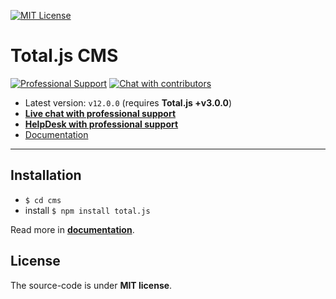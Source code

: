 [![MIT License][license-image]][license-url]

# Total.js CMS

[![Professional Support](https://www.totaljs.com/img/badge-support.svg)](https://www.totaljs.com/support/) [![Chat with contributors](https://www.totaljs.com/img/badge-chat.svg)](https://messenger.totaljs.com)

- Latest version: `v12.0.0` (requires __Total.js +v3.0.0__)
- [__Live chat with professional support__](https://messenger.totaljs.com)
- [__HelpDesk with professional support__](https://helpdesk.totaljs.com)
- [Documentation](https://wiki.totaljs.com?q=cms+welcome)

---

## Installation

- `$ cd cms`
- install `$ npm install total.js`

Read more in [__documentation__](https://wiki.totaljs.com/?q=cms+welcome).

## License

The source-code is under __MIT license__.

[license-image]: https://img.shields.io/badge/license-MIT-blue.svg?style=flat
[license-url]: license.txt